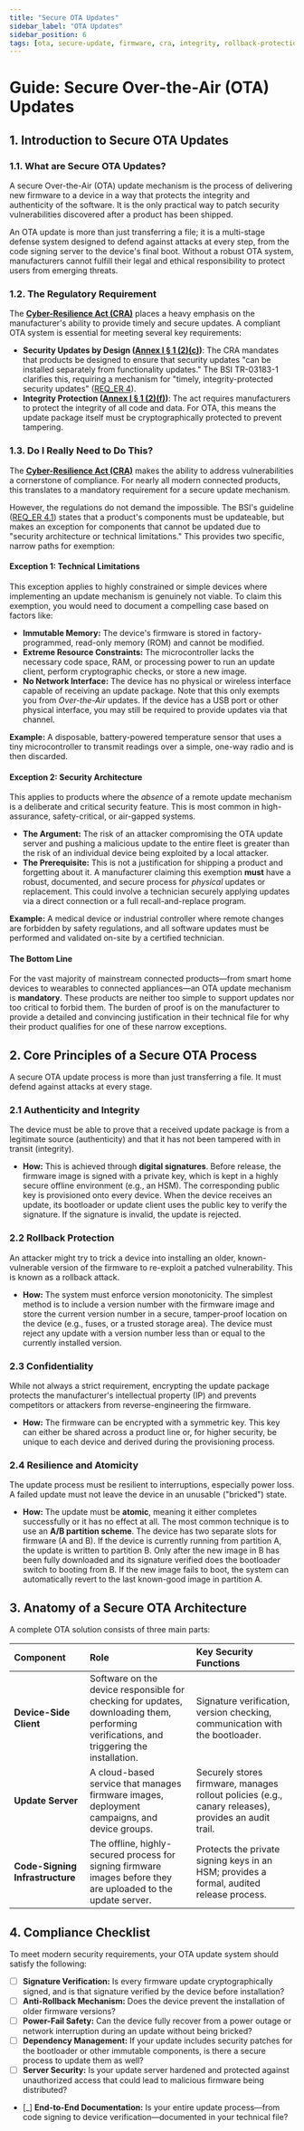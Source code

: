 ```yaml
---
title: "Secure OTA Updates"
sidebar_label: "OTA Updates"
sidebar_position: 6
tags: [ota, secure-update, firmware, cra, integrity, rollback-protection]
---
```

# Guide: Secure Over-the-Air (OTA) Updates

## 1. Introduction to Secure OTA Updates

### 1.1. What are Secure OTA Updates?

A secure Over-the-Air (OTA) update mechanism is the process of delivering new firmware to a device in a way that protects the integrity and authenticity of the software. It is the only practical way to patch security vulnerabilities discovered after a product has been shipped.

An OTA update is more than just transferring a file; it is a multi-stage defense system designed to defend against attacks at every step, from the code signing server to the device's final boot. Without a robust OTA system, manufacturers cannot fulfill their legal and ethical responsibility to protect users from emerging threats.

### 1.2. The Regulatory Requirement

The **[Cyber-Resilience Act (CRA)](./../../standards/eu/cra-overview.md)** places a heavy emphasis on the manufacturer's ability to provide timely and secure updates. A compliant OTA system is essential for meeting several key requirements:

-   **Security Updates by Design ([Annex I § 1 (2)(c)][cra_annexI])**: The CRA mandates that products be designed to ensure that security updates "can be installed separately from functionality updates." The BSI TR-03183-1 clarifies this, requiring a mechanism for "timely, integrity-protected security updates" ([REQ_ER 4][bsi_tr_03183_p1]).
-   **Integrity Protection ([Annex I § 1 (2)(f)][cra_annexI])**: The act requires manufacturers to protect the integrity of all code and data. For OTA, this means the update package itself must be cryptographically protected to prevent tampering.

### 1.3. Do I Really Need to Do This?

The **[Cyber-Resilience Act (CRA)](./../../standards/eu/cra-overview.md)** makes the ability to address vulnerabilities a cornerstone of compliance. For nearly all modern connected products, this translates to a mandatory requirement for a secure update mechanism.

However, the regulations do not demand the impossible. The BSI's guideline ([REQ_ER 4.1][bsi_tr_03183_p1]) states that a product's components must be updateable, but makes an exception for components that cannot be updated due to "security architecture or technical limitations." This provides two specific, narrow paths for exemption:

#### Exception 1: Technical Limitations

This exception applies to highly constrained or simple devices where implementing an update mechanism is genuinely not viable. To claim this exemption, you would need to document a compelling case based on factors like:

-   **Immutable Memory:** The device's firmware is stored in factory-programmed, read-only memory (ROM) and cannot be modified.
-   **Extreme Resource Constraints:** The microcontroller lacks the necessary code space, RAM, or processing power to run an update client, perform cryptographic checks, or store a new image.
-   **No Network Interface:** The device has no physical or wireless interface capable of receiving an update package. Note that this only exempts you from *Over-the-Air* updates. If the device has a USB port or other physical interface, you may still be required to provide updates via that channel.

**Example:** A disposable, battery-powered temperature sensor that uses a tiny microcontroller to transmit readings over a simple, one-way radio and is then discarded.

#### Exception 2: Security Architecture

This applies to products where the *absence* of a remote update mechanism is a deliberate and critical security feature. This is most common in high-assurance, safety-critical, or air-gapped systems.

-   **The Argument:** The risk of an attacker compromising the OTA update server and pushing a malicious update to the entire fleet is greater than the risk of an individual device being exploited by a local attacker.
-   **The Prerequisite:** This is not a justification for shipping a product and forgetting about it. A manufacturer claiming this exemption **must** have a robust, documented, and secure process for *physical* updates or replacement. This could involve a technician securely applying updates via a direct connection or a full recall-and-replace program.

**Example:** A medical device or industrial controller where remote changes are forbidden by safety regulations, and all software updates must be performed and validated on-site by a certified technician.

#### The Bottom Line

For the vast majority of mainstream connected products—from smart home devices to wearables to connected appliances—an OTA update mechanism is **mandatory**. These products are neither too simple to support updates nor too critical to forbid them. The burden of proof is on the manufacturer to provide a detailed and convincing justification in their technical file for why their product qualifies for one of these narrow exceptions.

## 2. Core Principles of a Secure OTA Process

A secure OTA update process is more than just transferring a file. It must defend against attacks at every stage.

### 2.1 Authenticity and Integrity
The device must be able to prove that a received update package is from a legitimate source (authenticity) and that it has not been tampered with in transit (integrity).

- **How:** This is achieved through **digital signatures**. Before release, the firmware image is signed with a private key, which is kept in a highly secure offline environment (e.g., an HSM). The corresponding public key is provisioned onto every device. When the device receives an update, its bootloader or update client uses the public key to verify the signature. If the signature is invalid, the update is rejected.

### 2.2 Rollback Protection
An attacker might try to trick a device into installing an older, known-vulnerable version of the firmware to re-exploit a patched vulnerability. This is known as a rollback attack.

- **How:** The system must enforce version monotonicity. The simplest method is to include a version number with the firmware image and store the current version number in a secure, tamper-proof location on the device (e.g., fuses, or a trusted storage area). The device must reject any update with a version number less than or equal to the currently installed version.

### 2.3 Confidentiality
While not always a strict requirement, encrypting the update package protects the manufacturer's intellectual property (IP) and prevents competitors or attackers from reverse-engineering the firmware.

- **How:** The firmware can be encrypted with a symmetric key. This key can either be shared across a product line or, for higher security, be unique to each device and derived during the provisioning process.

### 2.4 Resilience and Atomicity
The update process must be resilient to interruptions, especially power loss. A failed update must not leave the device in an unusable ("bricked") state.

- **How:** The update must be **atomic**, meaning it either completes successfully or it has no effect at all. The most common technique is to use an **A/B partition scheme**. The device has two separate slots for firmware (A and B). If the device is currently running from partition A, the update is written to partition B. Only after the new image in B has been fully downloaded and its signature verified does the bootloader switch to booting from B. If the new image fails to boot, the system can automatically revert to the last known-good image in partition A.

## 3. Anatomy of a Secure OTA Architecture

A complete OTA solution consists of three main parts:

| Component | Role | Key Security Functions |
| :--- | :--- | :--- |
| **Device-Side Client** | Software on the device responsible for checking for updates, downloading them, performing verifications, and triggering the installation. | Signature verification, version checking, communication with the bootloader. |
| **Update Server** | A cloud-based service that manages firmware images, deployment campaigns, and device groups. | Securely stores firmware, manages rollout policies (e.g., canary releases), provides an audit trail. |
| **Code-Signing Infrastructure** | The offline, highly-secured process for signing firmware images before they are uploaded to the update server. | Protects the private signing keys in an HSM; provides a formal, audited release process. |

## 4. Compliance Checklist

To meet modern security requirements, your OTA update system should satisfy the following:

- [ ] **Signature Verification:** Is every firmware update cryptographically signed, and is that signature verified by the device before installation?
- [ ] **Anti-Rollback Mechanism:** Does the device prevent the installation of older firmware versions?
- [ ] **Power-Fail Safety:** Can the device fully recover from a power outage or network interruption during an update without being bricked?
- [ ] **Dependency Management:** If your update includes security patches for the bootloader or other immutable components, is there a secure process to update them as well?
- [ ] **Server Security:** Is your update server hardened and protected against unauthorized access that could lead to malicious firmware being distributed?
- [_] **End-to-End Documentation:** Is your entire update process—from code signing to device verification—documented in your technical file?

<!-- Citations -->
[cra_annexI]: https://eur-lex.europa.eu/legal-content/EN/TXT/?uri=CELEX:02024R2847-20241120#anx_I "CRA Annex I – Essential cybersecurity requirements"
[bsi_tr_03183_p1]: https://www.bsi.bund.de/SharedDocs/Downloads/EN/BSI/Publications/TechGuidelines/TR03183/BSI-TR-03183-1-0_9_0.pdf "BSI TR-03183 Part 1: General requirements"